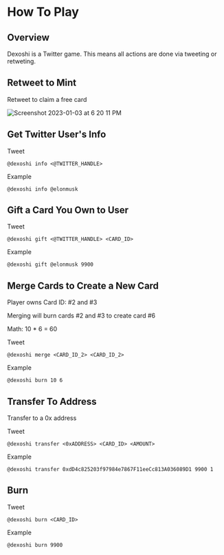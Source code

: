 # How To Play

## Overview

Dexoshi is a Twitter game. This means all actions are done via tweeting or retweting.

## Retweet to Mint

Retweet to claim a free card

![Screenshot 2023-01-03 at 6 20 11 PM](https://user-images.githubusercontent.com/19412160/210459153-03065e0b-3107-42d8-bc12-3e35d65d025b.jpeg)

## Get Twitter User's Info

Tweet

```
@dexoshi info <@TWITTER_HANDLE>
```

Example

```
@dexoshi info @elonmusk
```

## Gift a Card You Own to User

Tweet

```
@dexoshi gift <@TWITTER_HANDLE> <CARD_ID>
```

Example

```
@dexoshi gift @elonmusk 9900
```

## Merge Cards to Create a New Card

Player owns Card ID: #2 and #3

Merging will burn cards #2 and #3 to create card #6

Math: 10 \* 6 = 60

Tweet

```
@dexoshi merge <CARD_ID_2> <CARD_ID_2>
```

Example

```
@dexoshi burn 10 6
```

## Transfer To Address

Transfer to a 0x address

Tweet

```
@dexoshi transfer <0xADDRESS> <CARD_ID> <AMOUNT>
```

Example

```
@dexoshi transfer 0xdD4c825203f97984e7867F11eeCc813A036089D1 9900 1
```

## Burn

Tweet

```
@dexoshi burn <CARD_ID>
```

Example

```
@dexoshi burn 9900
```





